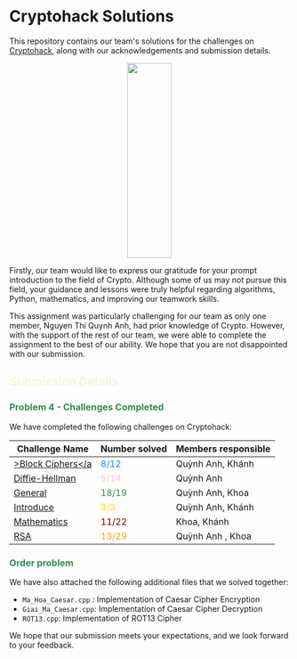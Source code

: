 # Cryptohack Solutions	
This repository contains our team's solutions for the challenges on [Cryptohack](https://cryptohack.org/), along with our acknowledgements and submission details.
<p align="center">
  <img width="40%" height="350px" src="https://cryptohack.org/static/img/main.png">
</p>

Firstly, our team would like to express our gratitude for your prompt introduction to the field of Crypto. Although some of us may not pursue this field, your guidance and lessons were truly helpful regarding algorithms, Python, mathematics, and improving our teamwork skills.

This assignment was particularly challenging for our team as only one member, Nguyen Thi Quynh Anh, had prior knowledge of Crypto. However, with the support of the rest of our team, we were able to complete the assignment to the best of our ability. We hope that you are not disappointed with our submission.

## <span style="color:#f5f5dc">Submission Details</span>

### <span style="color:#2E8B57">Problem 4 - Challenges Completed </span>

We have completed the following challenges on Cryptohack:

| Challenge Name | Number solved | Members responsible | 
| --- | --- | --- |
| <a href="https://github.com/ik-nown/Cryptohack/tree/master/BLOCK_CIPHER">>Block Ciphers</a | <span style="color:#1589F0">8/12</span> | Quỳnh Anh, Khánh |
| <a href="https://github.com/ik-nown/Cryptohack/tree/master/DIFFIE_HELLMAN">Diffie-Hellman</a> | <span style="color:#FFC0CB">5/14</span> | Quỳnh Anh |
| <a href="https://github.com/ik-nown/Cryptohack/tree/master/GENERAL">General</a> | <span style="color:#2E8B57">18/19</span> | Quỳnh Anh, Khoa |
| <a href="https://github.com/ik-nown/Cryptohack/tree/master/INTRODUCE">Introduce</a> | <span style="color:#FFD700">3/3</span> | Quỳnh Anh, Khánh |
| <a href="https://github.com/ik-nown/Cryptohack/tree/master/MATHEMATICS">Mathematics</a> | <span style="color:#800000">11/22</span> | Khoa, Khánh |
| <a href="https://github.com/ik-nown/Cryptohack/tree/master/RSA">RSA</a> | <span style="color:#FFA500">13/29</span> | Quỳnh Anh , Khoa |

### <span style="color:#2E8B57">Order problem</span>

We have also attached the following additional files that we solved together:

- `Ma_Hoa_Caesar.cpp` : Implementation of Caesar Cipher Encryption
- `Giai_Ma_Caesar.cpp`: Implementation of Caesar Cipher Decryption
- `ROT13.cpp`: Implementation of ROT13 Cipher

We hope that our submission meets your expectations, and we look forward to your feedback.
